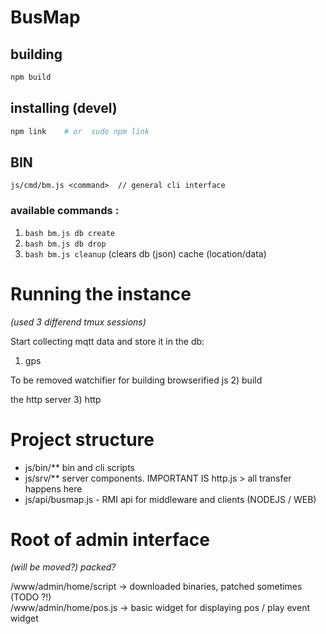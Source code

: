 # BusMap

## building

```bash
npm build
```

## installing (devel) 

```bash
npm link	# or  sudo npm link
```

## BIN

	js/cmd/bm.js <command> 	// general cli interface

### available commands :

1) ```bash bm.js db create```
2) ```bash bm.js db drop```
3) ```bash bm.js cleanup```	 (clears db (json) cache (location/data)


# Running the instance 

_(used 3 differend tmux sessions)_

Start collecting mqtt data and store it in the db:
1) gps
 
To be removed watchifier for building browserified js 
2) build

the http server 
3) http

# Project structure

* js/bin/** 			bin and cli scripts
* js/srv/**			server components. IMPORTANT IS http.js > all transfer happens here
* js/api/busmap.js	- RMI api for middleware and clients (NODEJS / WEB)


# Root of admin interface 
_(will be moved?) packed?_

/www/admin/home/script 				-> downloaded binaries, patched sometimes (TODO ?!) 			
/www/admin/home/pos.js 				-> basic widget for displaying pos / play event widget
 
